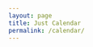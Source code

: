 ```yaml
---
layout: page
title: Just Calendar
permalink: /calendar/
---
```


<script type="text/javascript" src="/scripts/jquery-3.6.0.min.js"></script>
<script type="text/javascript" src="/scripts/moment.min.js"></script>
<script type="text/javascript" src="/assets/fullcalendar/main.min.js"></script>
<script type="text/javascript" src="/scripts/rrule.min.js"></script>
<script type="text/javascript" src="/scripts/main.global.min.js"></script>
<link rel="stylesheet" href="/assets/fullcalendar/main.min.css">

<div id='calendar'></div>

<script>
document.addEventListener('DOMContentLoaded', function(){
  var calendarEl = document.getElementById('calendar');
  var calendar = new FullCalendar.Calendar(calendarEl, {
    initialView: 'dayGridMonth',
    eventTextColor: '#ffffff',
    customButtons: {
      prevMo: {
        text: 'Prev Month',
        click: function(){
          calendar.prev();
        }
      },
      nextMo: {
        text: 'Next Month',
        click: function(){
          calendar.next();
        }
      },
      goToday: {
        text: 'Today',
        click: function(){
          calendar.today();
        }
      }
    },
    headerToolbar: {
      start: '',
      center: 'title',
      end: ''
    },
    footerToolbar: {
      start: 'goToday',
      center: '',
      end: 'prevMo,nextMo'
    },
    events:[
    {
      title: 'Today',
      start: 'today',
      display: 'background',
      backgroundColor: '#b50000',
      allDay: 'true'
      },
    {
      title: 'Pagi 1',
      textColor: '#ffffff',
      display: 'background',
      backgroundColor: '#089e80',
      allDay: 'true',
      rrule: {
        dtstart: '2023-01-27',
        freq: 'daily',
        interval: 8
      }
    },
    {
      title: 'Pagi 2',
      textColor: '#ffffff',
      display: 'background',
      backgroundColor: '#089e80',
      allDay: 'true',
      rrule: {
        dtstart: '2023-01-28',
        freq: 'daily',
        interval: 8
      }
    },
    {
      title: 'Siang 1',
      textColor: '#ffffff',
      display: 'background',
      backgroundColor: '#bf6a15',
      allDay: 'true',
      rrule: {
        dtstart: '2023-01-29',
        freq: 'daily',
        interval: 8
      }
    },
    {
      title: 'Siang 2',
      textColor: '#ffffff',
      display: 'background',
      backgroundColor: '#bf6a15',
      allDay: 'true',
      rrule: {
        dtstart: '2023-01-30',
        freq: 'daily',
        interval: 8
      }
    },
    {
      title: 'Malam 1',
      textColor: '#ffffff',
      display: 'background',
      backgroundColor: '#132c3b',
      allDay: 'true',
      rrule: {
        dtstart: '2023-01-31',
        freq: 'daily',
        interval: 8
      }
    },
    {
      title: 'Malam 2',
      textColor: '#ffffff',
      display: 'background',
      backgroundColor: '#132c3b',
      allDay: 'true',
      rrule: {
        dtstart: '2023-02-01',
        freq: 'daily',
        interval: 8
      }
    }
    ]
  });
  calendar.render();
  });
</script>
